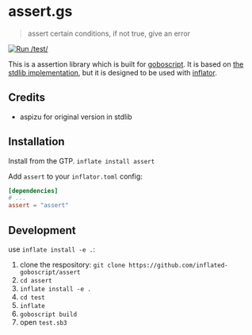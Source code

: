 # assert.gs

> assert certain conditions, if not true, give an error

[![Run /test/](https://github.com/inflated-goboscript/assert/actions/workflows/gstest.yml/badge.svg)](https://github.com/inflated-goboscript/assert/actions/workflows/gstest.yml)

This is a assertion library which is built for [goboscript](https://github.com/aspizu/goboscript).
 It is based on [the stdlib implementation](https://github.com/goboscript/std/), but it is designed to be used with [inflator](https://github.com/faretek1/inflator).

## Credits

- aspizu for original version in stdlib

## Installation

Install from the GTP.
`inflate install assert`

Add `assert` to your `inflator.toml` config:
```toml
[dependencies]
# ...
assert = "assert"
```

## Development

use `inflate install -e .`:

1. clone the respository: `git clone https://github.com/inflated-goboscript/assert`
2. `cd assert`
3. `inflate install -e .`
4. `cd test`
5. `inflate`
6. `goboscript build`
7. open `test.sb3`
